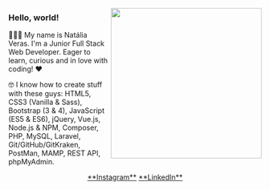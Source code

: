 <p>
  <a href="#"><img width="300" align='right' src="https://cdn.dribbble.com/users/1708950/screenshots/4188877/developer_med.gif"></a>
</p>

### Hello, world! 

👩🏻‍💻 My name is Natália Veras. I'm a Junior Full Stack Web Developer. Eager to learn, curious and in love with coding! &hearts;

🤓 I know how to create stuff with these guys: HTML5, CSS3 (Vanilla & Sass), Bootstrap (3 & 4), JavaScript (ES5 & ES6), jQuery, Vue.js, Node.js & NPM, Composer, PHP, MySQL, Laravel, Git/GitHub/GitKraken, PostMan, MAMP, REST API, phpMyAdmin.

<p align='center'>
<a href="https://www.instagram.com/nataliavrs/">**Instagram**</a>
<a href="https://www.linkedin.com/in/nataliaveras/">**LinkedIn**</a>
</p>
